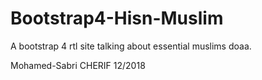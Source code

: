 # Bootstrap4-Hisn-Muslim
A bootstrap 4 rtl site talking about essential muslims doaa.

Mohamed-Sabri CHERIF
12/2018
